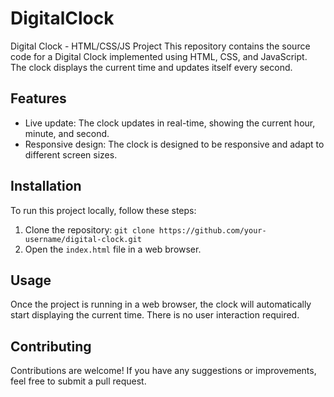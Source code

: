 # DigitalClock
Digital Clock - HTML/CSS/JS Project This repository contains the source code for a Digital Clock implemented using HTML, CSS, and JavaScript. The clock displays the current time and updates itself every second.

## Features

- Live update: The clock updates in real-time, showing the current hour, minute, and second.
- Responsive design: The clock is designed to be responsive and adapt to different screen sizes.


## Installation

To run this project locally, follow these steps:

1. Clone the repository: `git clone https://github.com/your-username/digital-clock.git`
2. Open the `index.html` file in a web browser.

## Usage

Once the project is running in a web browser, the clock will automatically start displaying the current time. There is no user interaction required.

## Contributing

Contributions are welcome! If you have any suggestions or improvements, feel free to submit a pull request.

